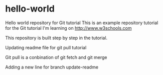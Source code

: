 # hello-world

Hello world repository for Git tutorial
This is an example repository tutorial for the Git tutorial I'm learning on http://www.w3schools.com

This repository is built step by step in the tutorial.

Updating readme file for git pull tutorial

Git pull is a conbination of git fetch and git merge

Adding a new line for branch update-readme